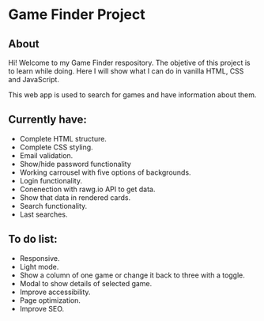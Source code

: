 # **Game Finder Project**

## About

Hi! Welcome to my Game Finder respository. The objetive of this project is to learn while doing. Here I will show what I can do in vanilla HTML, CSS and JavaScript.

This web app is used to search for games and have information about them.

## Currently have:

- Complete HTML structure.
- Complete CSS styling.
- Email validation.
- Show/hide password functionality
- Working carrousel with five options of backgrounds.
- Login functionality.
- Conenection with rawg.io API to get data.
- Show that data in rendered cards.
- Search functionality.
- Last searches.


## To do list:

- Responsive. 
- Light mode.
- Show a column of one game or change it back to three with a toggle.
- Modal to show details of selected game.
- Improve accessibility.
- Page optimization.
- Improve SEO.